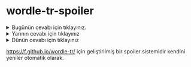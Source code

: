 # wordle-tr-spoiler

<details>
  <summary>Bugünün cevabı için tıklayınız.</summary>
  <br>
    <b> tapon </b>
</details>

<details>
  <summary>Yarının cevabı için tıklayınız</summary>
  <br>
   <b> tugay </b>
</details>

<details>
  <summary>Dünün cevabı için tıklayınız </summary>
  <br>
  <b> malik </b>
</details>

https://f.github.io/wordle-tr/ için geliştirilmiş bir spoiler sistemidir kendini yeniler otomatik olarak.

